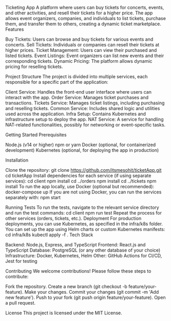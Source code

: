 Ticketing App
A platform where users can buy tickets for concerts, events, and other activities, and resell their tickets for a higher price. The app allows event organizers, companies, and individuals to list tickets, purchase them, and transfer them to others, creating a dynamic ticket marketplace.
Features

Buy Tickets: Users can browse and buy tickets for various events and concerts.
Sell Tickets: Individuals or companies can resell their tickets at higher prices.
Ticket Management: Users can view their purchased and listed tickets.
Event Listings: Event organizers can list new events and their corresponding tickets.
Dynamic Pricing: The platform allows dynamic pricing for reselling tickets.

Project Structure
The project is divided into multiple services, each responsible for a specific part of the application:

Client Service: Handles the front-end user interface where users can interact with the app.
Order Service: Manages ticket purchases and transactions.
Tickets Service: Manages ticket listings, including purchasing and reselling tickets.
Common Service: Includes shared logic and utilities used across the application.
Infra Setup: Contains Kubernetes and infrastructure setup to deploy the app.
NAT Service: A service for handling NAT-related functionalities, possibly for networking or event-specific tasks.

Getting Started
Prerequisites

Node.js (v14 or higher)
npm or yarn
Docker (optional, for containerized development)
Kubernetes (optional, for deploying the app in production)

Installation

Clone the repository:
git clone https://github.com/itsmesohit/ticketApp.git
cd ticketApp
Install dependencies for each service (if using separate services):
cd client
npm install
cd ../orders
npm install
cd ../tickets
npm install
To run the app locally, use Docker (optional but recommended):
docker-compose up
If you are not using Docker, you can run the services separately with:
npm start

Running Tests
To run the tests, navigate to the relevant service directory and run the test commands:
cd client
npm run test
Repeat the process for other services (orders, tickets, etc.).
Deployment
For production deployments, you can use Kubernetes, as specified in the infra/k8s folder. You can set up the app using Helm charts or custom Kubernetes manifests:
cd infra/k8s
kubectl apply -f .
Tech Stack

Backend: Node.js, Express, and TypeScript
Frontend: React.js and TypeScript
Database: PostgreSQL (or any other database of your choice)
Infrastructure: Docker, Kubernetes, Helm
Other: GitHub Actions for CI/CD, Jest for testing

Contributing
We welcome contributions! Please follow these steps to contribute:

Fork the repository.
Create a new branch (git checkout -b feature/your-feature).
Make your changes.
Commit your changes (git commit -m 'Add new feature').
Push to your fork (git push origin feature/your-feature).
Open a pull request.

License
This project is licensed under the MIT License.
